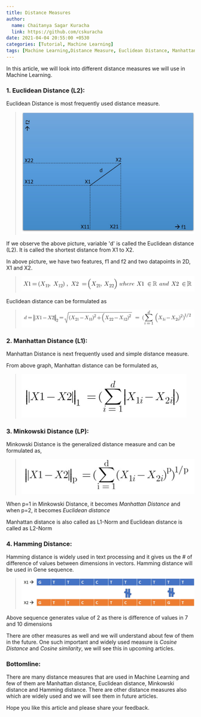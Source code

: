 ```yaml
---
title: Distance Measures
author:
  name: Chaitanya Sagar Kuracha
  link: https://github.com/cskuracha
date: 2021-04-04 20:55:00 +0530
categories: [Tutorial, Machine Learning]
tags: [Machine Learning,Distance Measure, Euclidean Distance, Manhattan Distance, Minkowski Distance, Hamming Distance]
---
```

In this article, we will look into different distance measures we will use in Machine Learning. 

### 1. Euclidean Distance (L2):

Euclidean Distance is most frequently used distance measure. 

> ![Graph](/assets/images/2021-04-04-distance-measures-1.jpg)

If we observe the above picture, variable 'd' is called the Euclidean distance (L2). It is called the shortest distance from X1 to X2.

In above picture, we have two features, f1 and f2 and two datapoints in 2D, X1 and X2.

> ![Euclidean Measure](/assets/images/2021-04-04-distance-measures-3.jpg)


Euclidean distance can be formulated as 

> ![Euclidean Measure](/assets/images/2021-04-04-distance-measures-2.jpg)  

### 2. Manhattan Distance (L1):

Manhattan Distance is next frequently used and simple distance measure.

From above graph, Manhattan distance can be formulated as,

> ![Manhattan Measure](/assets/images/2021-04-04-distance-measures-4.jpg)

### 3. Minkowski Distance (LP):

Minkowski Distance is the generalized distance measure and can be formulated as, 

> ![Minkowski Measure](/assets/images/2021-04-04-distance-measures-5.jpg)

When p=1 in Minkowski Distance, it becomes *Manhattan Distance* and when p=2, it becomes *Euclidean distance*

Manhattan distance is also called as L1-Norm and Euclidean distance is called as L2-Norm

### 4. Hamming Distance:

Hamming distance is widely used in text processing and it gives us the # of difference of values between dimensions in vectors.
Hamming distance will  be used in Gene sequence.

> ![Hamming Distance](/assets/images/2021-04-04-distance-measures-6.jpg)

Above sequence generates value of 2 as there is difference of values in 7 and 10 dimensions


There are other measures as well and we will understand about few of them in the future. One such important and widely used measure is *Cosine Distance* and *Cosine similarity*, we will see this in upcoming articles.

### Bottomline:

There are many distance measures that are used in Machine Learning and few of them are Manhattan distance, Euclidean distance, Minkowski distance and Hamming distance. 
There are other distance measures also which are widely used and we will see them in future articles.

Hope you like this article and please share your feedback.
